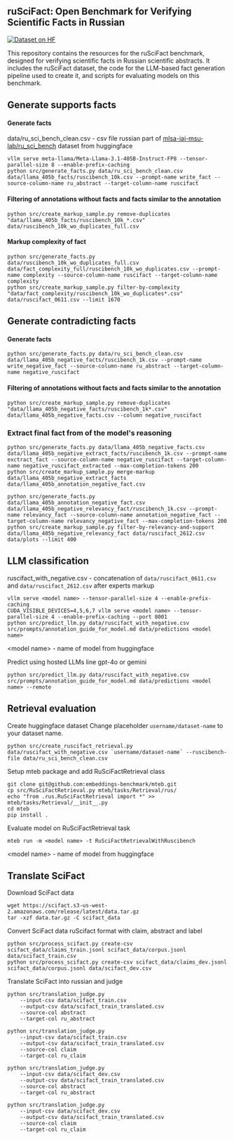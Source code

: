 ## ruSciFact: Open Benchmark for Verifying Scientific Facts in Russian

[![Dataset on HF](https://huggingface.co/datasets/huggingface/badges/resolve/main/dataset-on-hf-sm-dark.svg)](https://huggingface.co/collections/mlsa-iai-msu-lab/ruscifact-6803f71f2d3025988ebc489e)

This repository contains the resources for the ruSciFact benchmark, designed for verifying scientific facts in Russian scientific abstracts. It includes the ruSciFact dataset, the code for the LLM-based fact generation pipeline used to create it, and scripts for evaluating models on this benchmark.

## Generate supports facts

#### Generate facts
data/ru_sci_bench_clean.csv - csv file russian part of [mlsa-iai-msu-lab/ru_sci_bench](https://huggingface.co/datasets/mlsa-iai-msu-lab/ru_sci_bench/) dataset from huggingface
```
vllm serve meta-llama/Meta-Llama-3.1-405B-Instruct-FP8 --tensor-parallel-size 8 --enable-prefix-caching
python src/generate_facts.py data/ru_sci_bench_clean.csv data/llama_405b_facts/ruscibench_10k.csv --prompt-name write_fact --source-column-name ru_abstract --target-column-name ruscifact
```

#### Filtering of annotations without facts and facts similar to the annotation
```
python src/create_markup_sample.py remove-duplicates "data/llama_405b_facts/ruscibench_10k_*.csv" data/ruscibench_10k_wo_duplicates_full.csv
```

#### Markup complexity of fact
```
python src/generate_facts.py data/ruscibench_10k_wo_duplicates_full.csv data/fact_complexity_full/ruscibench_10k_wo_duplicates.csv --prompt-name complexity --source-column-name ruscifact --target-column-name complexity
python src/create_markup_sample.py filter-by-complexity "data/fact_complexity/ruscibench_10k_wo_duplicates*.csv" data/ruscifact_0611.csv --limit 1670
```

## Generate contradicting facts

#### Generate facts
```
python src/generate_facts.py data/ru_sci_bench_clean.csv data/llama_405b_negative_facts/ruscibench_1k.csv --prompt-name write_negative_fact --source-column-name ru_abstract --target-column-name negative_ruscifact
```

#### Filtering of annotations without facts and facts similar to the annotation
```
python src/create_markup_sample.py remove-duplicates "data/llama_405b_negative_facts/ruscibench_1k*.csv" data/llama_405b_negative_facts.csv --column negative_ruscifact
```

### Extract final fact from of the model's reasoning
```
python src/generate_facts.py data/llama_405b_negative_facts.csv data/llama_405b_negative_extract_facts/ruscibench_1k.csv --prompt-name exctract_fact --source-column-name negative_ruscifact --target-column-name negative_ruscifact_extracted --max-completion-tokens 200
python src/create_markup_sample.py merge-markup data/llama_405b_negative_extract_facts data/llama_405b_annotation_negative_fact.csv
```

```
python src/generate_facts.py data/llama_405b_annotation_negative_fact.csv data/llama_405b_negative_relevancy_fact/ruscibench_1k.csv --prompt-name relevancy_fact --source-column-name annotation_negative_fact --target-column-name relevancy_negative_fact --max-completion-tokens 200
python src/create_markup_sample.py filter-by-relevancy-and-support data/llama_405b_negative_relevancy_fact data/ruscifact_2612.csv  data/plots --limit 400
```


## LLM classification
ruscifact_with_negative.csv - concatenation of `data/ruscifact_0611.csv` and `data/ruscifact_2612.csv` after experts markup
```
vllm serve <model name> --tensor-parallel-size 4 --enable-prefix-caching
CUDA_VISIBLE_DEVICES=4,5,6,7 vllm serve <model name> --tensor-parallel-size 4 --enable-prefix-caching --port 8001
python src/predict_llm.py data/ruscifact_with_negative.csv src/prompts/annotation_guide_for_model.md data/predictions <model name>
```
\<model name> - name of model from huggingface

Predict using hosted LLMs line gpt-4o or gemini
```
python src/predict_llm.py data/ruscifact_with_negative.csv src/prompts/annotation_guide_for_model.md data/predictions <model name> --remote
```

## Retrieval evaluation
Create huggingface dataset
Change placeholder `username/dataset-name` to your dataset name.
```
python src/create_ruscifact_retrieval.py data/ruscifact_with_negative.csv `username/dataset-name` --ruscibench-file data/ru_sci_bench_clean.csv
```

Setup mteb package and add RuSciFactRetrieval class
```
git clone git@github.com:embeddings-benchmark/mteb.git
cp src/RuSciFactRetrieval.py mteb/tasks/Retrieval/rus/
echo "from .rus.RuSciFactRetrieval import *" >> mteb/tasks/Retrieval/__init__.py
cd mteb
pip install .
```

Evaluate model on RuSciFactRetrieval task
```
mteb run -m <model name> -t RuSciFactRetrievalWithRuscibench
```
\<model name> - name of model from huggingface

## Translate SciFact

Download SciFact data
```
wget https://scifact.s3-us-west-2.amazonaws.com/release/latest/data.tar.gz
tar -xzf data.tar.gz -C scifact_data
```

Convert SciFact data ruScifact format with claim, abstract and label
```
python src/process_scifact.py create-csv scifact_data/claims_train.jsonl scifact_data/corpus.jsonl data/scifact_train.csv
python src/process_scifact.py create-csv scifact_data/claims_dev.jsonl scifact_data/corpus.jsonl data/scifact_dev.csv
```

Translate SciFact into russian and judge
```
python src/translation_judge.py
    --input-csv data/scifact_train.csv
    --output-csv data/scifact_train_translated.csv
    --source-col abstract
    --target-col ru_abstract

python src/translation_judge.py
    --input-csv data/scifact_train.csv
    --output-csv data/scifact_train_translated.csv
    --source-col claim
    --target-col ru_claim

python src/translation_judge.py
    --input-csv data/scifact_dev.csv
    --output-csv data/scifact_train_translated.csv
    --source-col abstract
    --target-col ru_abstract

python src/translation_judge.py
    --input-csv data/scifact_dev.csv
    --output-csv data/scifact_train_translated.csv
    --source-col claim
    --target-col ru_claim
```
